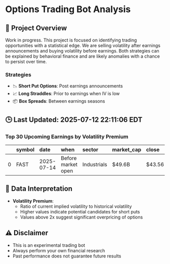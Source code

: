 # Options Trading Bot Analysis

## 🚀 Project Overview
Work in progress. This project is focused on identifying trading opportunities with a statistical edge.
We are selling volatility after earnings announcements and buying volatility before earnings.
Both strategies can be explained by behavioral finance and are likely anomalies with a chance to persist over time.

### Strategies
- 📉 **Short Put Options**: Post earnings announcements
- 📈 **Long Straddles**: Prior to earnings when IV is low
- 📦 **Box Spreads**: Between earnings seasons

## 🕒 Last Updated: 2025-07-12 22:11:06 EDT

### Top 30 Upcoming Earnings by Volatility Premium

|    | symbol   | date       | when               | sector      | market_cap   | close   | hv_current   | iv_current   | vol_premium   |
|---:|:---------|:-----------|:-------------------|:------------|:-------------|:--------|:-------------|:-------------|:--------------|
|  0 | FAST     | 2025-07-14 | Before market open | Industrials | $49.6B       | $43.56  | 16.48%       | 30.04%       | 1.82x         |

## 📝 Data Interpretation

- **Volatility Premium**: 
  - Ratio of current implied volatility to historical volatility
  - Higher values indicate potential candidates for short puts
  - Values above 2x suggest significant overpricing of options

## ⚠️ Disclaimer
- This is an experimental trading bot
- Always perform your own financial research
- Past performance does not guarantee future results
